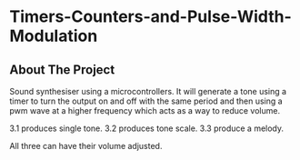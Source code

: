 # Timers-Counters-and-Pulse-Width-Modulation

<!-- ABOUT THE PROJECT -->
## About The Project

Sound synthesiser using a microcontrollers. It will generate a tone using a timer to turn the output on and off with the same period and then using a pwm wave at a higher frequency which acts as a way to reduce volume.

3.1 produces single tone.
3.2 produces tone scale.
3.3 produce a melody.

All three can have their volume adjusted.
